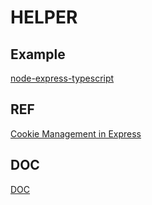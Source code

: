 # HELPER

## Example

[node-express-typescript](https://github.com/Microsoft/vscode-samples/tree/master/node-express-typescript)

## REF

[Cookie Management in Express](https://www.codementor.io/noddy/cookie-management-in-express-js-du107rmna)

## DOC

[DOC](http://expressjs.com/en/guide/routing.html)
